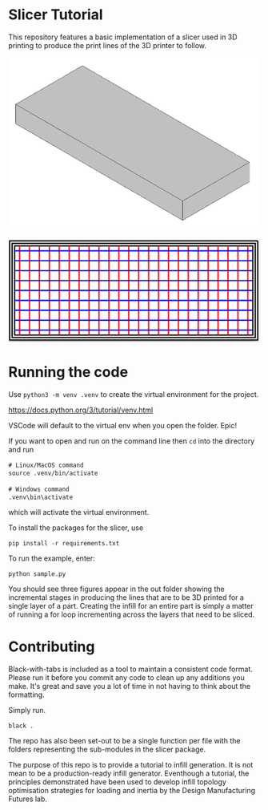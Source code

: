 # Slicer Tutorial

This repository features a basic implementation of a slicer used in 3D printing to produce the print lines of the 3D printer to follow.

![](figs/beam_stl.png)

![](figs/final.png)

# Running the code

Use `python3 -m venv .venv` to create the virtual environment for the project.

https://docs.python.org/3/tutorial/venv.html

VSCode will default to the virtual env when you open the folder. Epic!


If you want to open and run on the command line then `cd` into the directory and run

```
# Linux/MacOS command
source .venv/bin/activate

# Windows command
.venv\bin\activate
```

which will activate the virtual environment.


To install the packages for the slicer, use

```
pip install -r requirements.txt
```

To run the example, enter:

```
python sample.py
```

You should see three figures appear in the out folder showing the incremental stages in producing the lines that are to be 3D printed for a single layer of a part. Creating the infill for an entire part is simply a matter of running a for loop incrementing across the layers that need to be sliced.

# Contributing

Black-with-tabs is included as a tool to maintain a consistent code format. Please run it before you commit any code to clean up any additions you make. It's great and save you a lot of time in not having to think about the formatting.

Simply run.

```
black .
```

The repo has also been set-out to be a single function per file with the folders representing the sub-modules in the slicer package. 

The purpose of this repo is to provide a tutorial to infill generation. It is not mean to be a production-ready infill generator. Eventhough a tutorial, the principles demonstrated have been used to develop infill topology optimisation strategies for loading and inertia by the Design Manufacturing Futures lab.
